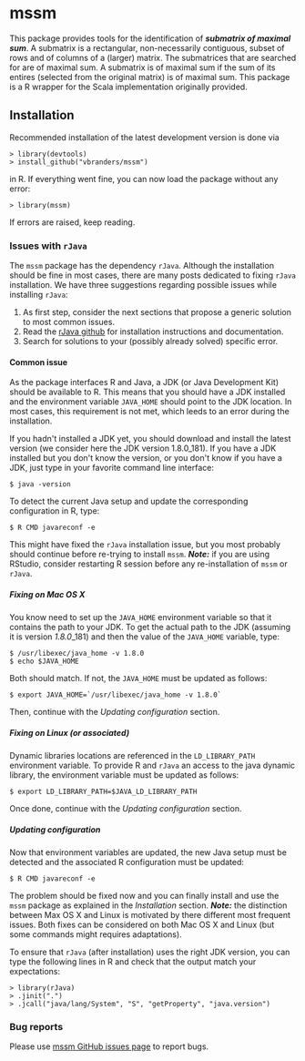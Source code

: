 # mssm
This package provides tools for the identification of ***submatrix of maximal sum***.
A submatrix is a rectangular, non-necessarily contiguous, subset of rows and of columns of a (larger) matrix.
The submatrices that are searched for are of maximal sum.
A submatrix is of maximal sum if the sum of its entires (selected from the original matrix) is of maximal sum.
This package is a R wrapper for the Scala implementation originally provided.

## Installation
Recommended installation of the latest development version is done via

	> library(devtools)
	> install_github("vbranders/mssm")

in R.
If everything went fine, you can now load the package without any error:

    > library(mssm)

If errors are raised, keep reading.

### Issues with `rJava`
The `mssm` package has the dependency `rJava`.
Although the installation should be fine in most cases, there are many posts dedicated
to fixing `rJava` installation.
We have three suggestions regarding possible issues while installing `rJava`:
1. As first step, consider the next sections that propose a generic solution to most common issues.
2. Read the [rJava github](https://github.com/s-u/rJava) for installation instructions and documentation.
3. Search for solutions to your (possibly already solved) specific error.

#### Common issue
As the package interfaces R and Java, a JDK (or Java Development Kit) should be available to R.
This means that you should have a JDK installed and the environment variable `JAVA_HOME` should point to the JDK location.
In most cases, this requirement is not met, which leeds to an error during the installation.

If you hadn't installed a JDK yet, you should download and install the latest version (we consider here the JDK version 1.8.0_181).
If you have a JDK installed but you don't know the version, or you don't know if you have a JDK, just type in your favorite command line interface:

    $ java -version

To detect the current Java setup and update the corresponding configuration in R, type:

    $ R CMD javareconf -e

This might have fixed the `rJava` installation issue, but you most probably should continue before re-trying to install `mssm`.
***Note:*** if you are using RStudio, consider restarting R session before any re-installation of `mssm` or `rJava`.

##### Fixing on Mac OS X
You know need to set up the `JAVA_HOME` environment variable so that it contains the path to your JDK.
To get the actual path to the JDK (assuming it is version *1.8.0*_181) and then the value of the `JAVA_HOME` variable, type:

    $ /usr/libexec/java_home -v 1.8.0
    $ echo $JAVA_HOME

Both should match.
If not, the `JAVA_HOME` must be updated as follows:

    $ export JAVA_HOME=`/usr/libexec/java_home -v 1.8.0`

Then, continue with the *Updating configuration* section.

##### Fixing on Linux (or associated)
Dynamic libraries locations are referenced in the `LD_LIBRARY_PATH` environment variable.
To provide R and `rJava` an access to the java dynamic library, the environment variable must be updated as follows:

    $ export LD_LIBRARY_PATH=$JAVA_LD_LIBRARY_PATH

Once done, continue with the *Updating configuration* section.

##### Updating configuration
Now that environment variables are updated, the new Java setup must be detected and the associated R configuration must be updated:

    $ R CMD javareconf -e

The problem should be fixed now and you can finally install and use the `mssm` package as explained in the *Installation* section.
***Note:*** the distinction between Max OS X and Linux is motivated by there different most frequent issues. Both fixes can be considered on both Mac OS X and Linux (but some commands might requires adaptations).

To ensure that `rJava` (after installation) uses the right JDK version, you can type the following lines in R and check that the output match your expectations:

    > library(rJava)
    > .jinit(".")
    > .jcall("java/lang/System", "S", "getProperty", "java.version")

### Bug reports
Please use [mssm GitHub issues page](https://github.com/vbranders/mssm/issues) to report bugs.
